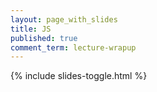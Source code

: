 ```yaml
---
layout: page_with_slides
title: JS
published: true
comment_term: lecture-wrapup
---
```


{% include slides-toggle.html %}
